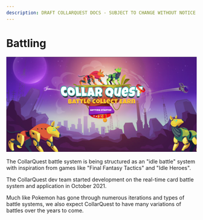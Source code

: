 ```yaml
---
description: DRAFT COLLARQUEST DOCS - SUBJECT TO CHANGE WITHOUT NOTICE.
---
```


# Battling

![CollarQuest a Metaverse Play2Earn Ecosystem](<../../../../.gitbook/assets/image (4).png>)

The CollarQuest battle system is being structured as an "idle battle" system with inspiration from games like "Final Fantasy Tactics" and "Idle Heroes".

The CollarQuest dev team started development on the real-time card battle system and application in October 2021.

Much like Pokemon has gone through numerous iterations and types of battle systems, we also expect CollarQuest to have many variations of battles over the years to come.

